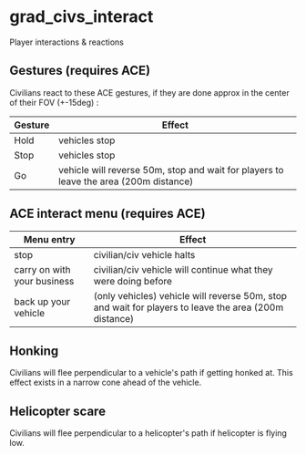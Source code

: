 # grad\_civs\_interact

Player interactions & reactions

## Gestures (requires ACE)

Civilians react to these ACE gestures, if they are done approx in the center of their FOV (+-15deg) :

| Gesture | Effect                                                                                |
|---------|---------------------------------------------------------------------------------------|
| Hold    | vehicles stop                                                                         |
| Stop    | vehicles stop                                                                         |
| Go      | vehicle will reverse 50m, stop and wait for players to leave the area (200m distance) |

## ACE interact menu (requires ACE)

| Menu entry                  | Effect                                                                                                |
|-----------------------------|-------------------------------------------------------------------------------------------------------|
| stop                        | civilian/civ vehicle halts                                                                            |
| carry on with your business | civilian/civ vehicle will continue what they were doing before                                        |
| back up your vehicle        | (only vehicles) vehicle will reverse 50m, stop and wait for players to leave the area (200m distance) |


## Honking

Civilians will flee perpendicular to a vehicle's path if getting honked at.
This effect exists in a narrow cone ahead of the vehicle. 

## Helicopter scare

Civilians will flee perpendicular to a helicopter's path if helicopter is flying low.



